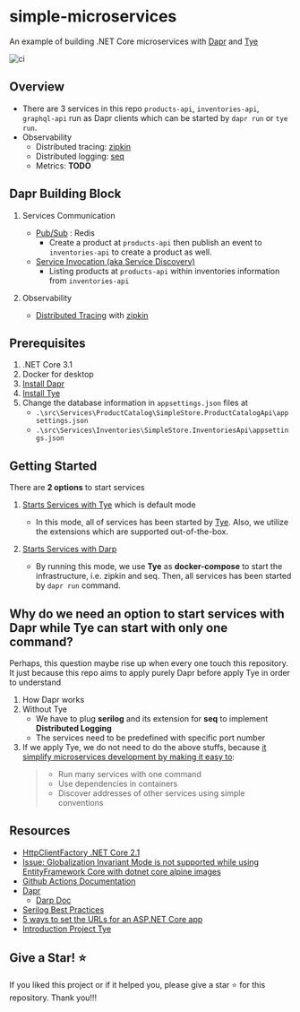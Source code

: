 # simple-microservices

An example of building .NET Core microservices with [Dapr](https://github.com/dapr/dapr) and [Tye](https://github.com/dotnet/tye)

![ci](https://github.com/kimcu-on-thenet/simple-microservices/workflows/ci-simple-microservices/badge.svg)


## Overview

- There are 3 services in this repo `products-api`, `inventories-api`, `graphql-api` run as Dapr clients which can be started by `dapr run` or `tye run`.
- Observability
    - Distributed tracing: [zipkin](https://zipkin.io/)
    - Distributed logging: [seq](https://datalust.co/seq)
    - Metrics: **TODO**

## Dapr Building Block

1. Services Communication
    - [Pub/Sub](https://github.com/dapr/docs/blob/master/concepts/publish-subscribe-messaging/README.md) : Redis
        - Create a product at `products-api` then publish an event to `inventories-api` to create a product as well.
    - [Service Invocation (aka Service Discovery)](https://github.com/dapr/docs/blob/master/concepts/service-invocation/README.md)
        - Listing products at `products-api` within inventories information from `inventories-api`
        
2. Observability
    - [Distributed Tracing](https://github.com/dapr/samples/blob/master/8.observability/README.md) with [zipkin](https://zipkin.io/)


## Prerequisites

1. .NET Core 3.1
1. Docker for desktop
1. [Install Dapr](https://github.com/dapr/docs/blob/master/getting-started/environment-setup.md#installing-dapr-cli)
1. [Install Tye](https://github.com/dotnet/tye/blob/master/docs/getting_started.md)
1. Change the database information in `appsettings.json` files at 
    - `.\src\Services\ProductCatalog\SimpleStore.ProductCatalogApi\appsettings.json`
    - `.\src\Services\Inventories\SimpleStore.InventoriesApi\appsettings.json`

## Getting Started

There are **2 options** to start services

1. [Starts Services with Tye](docs\start-service-with-tye.md) which is default mode

    - In this mode, all of services has been started by [Tye](https://github.com/dotnet/tye). Also, we utilize the extensions which are supported out-of-the-box.

1. [Starts Services with Darp](docs\start-service-with-dapr.md)

    - By running this mode, we use **Tye** as **docker-compose** to start the infrastructure, i.e. zipkin and seq. Then, all services has been started by `dapr run` command.

## Why do we need an option to start services with Dapr while Tye can start with only one command?

Perhaps, this question maybe rise up when every one touch this repository. It just because this repo aims to apply purely Dapr before apply Tye in order to understand

1. How Dapr works
2. Without Tye
    - We have to plug **serilog** and its extension for **seq** to implement **Distributed Logging**
    - The services need to be predefined with specific port number
3. If we apply Tye, we do not need to do the above stuffs, because [it simplify microservices development by making it easy to](https://github.com/dotnet/tye#project-tye):
    > - Run many services with one command
    > - Use dependencies in containers
    > - Discover addresses of other services using simple conventions
    

## Resources

- [HttpClientFactory .NET Core 2.1](https://danieldonbavand.com/httpclientfactory-net-core-2-1/)
- [Issue: Globalization Invariant Mode is not supported while using EntityFramework Core with dotnet core alpine images](https://github.com/dotnet/efcore/issues/18025)
- [Github Actions Documentation](https://help.github.com/en/actions)
- [Dapr](https://github.com/dapr/dapr)
    - [Darp Doc](https://github.com/dapr/docs)
- [Serilog Best Practices](https://benfoster.io/blog/serilog-best-practices/)
- [5 ways to set the URLs for an ASP.NET Core app](https://andrewlock.net/5-ways-to-set-the-urls-for-an-aspnetcore-app/)
- [Introduction Project Tye](https://devblogs.microsoft.com/aspnet/introducing-project-tye/)


## Give a Star! :star:

If you liked this project or if it helped you, please give a star :star: for this repository. Thank you!!!